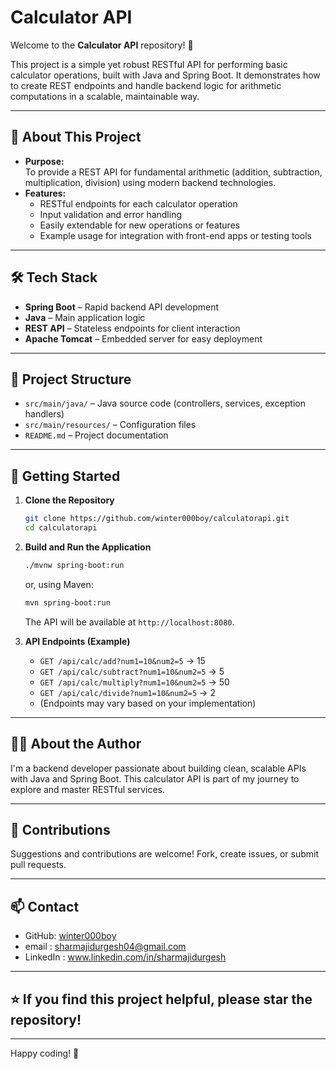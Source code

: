 # Calculator API

Welcome to the **Calculator API** repository! 🧮

This project is a simple yet robust RESTful API for performing basic calculator operations, built with Java and Spring Boot. It demonstrates how to create REST endpoints and handle backend logic for arithmetic computations in a scalable, maintainable way.

---

## 🚩 About This Project

- **Purpose:**  
  To provide a REST API for fundamental arithmetic (addition, subtraction, multiplication, division) using modern backend technologies.
- **Features:**  
  - RESTful endpoints for each calculator operation
  - Input validation and error handling
  - Easily extendable for new operations or features
  - Example usage for integration with front-end apps or testing tools

---

## 🛠️ Tech Stack

- **Spring Boot** – Rapid backend API development
- **Java** – Main application logic
- **REST API** – Stateless endpoints for client interaction
- **Apache Tomcat** – Embedded server for easy deployment

---

## 📂 Project Structure

- `src/main/java/` – Java source code (controllers, services, exception handlers)
- `src/main/resources/` – Configuration files
- `README.md` – Project documentation

---

## 🚀 Getting Started

1. **Clone the Repository**
   ```bash
   git clone https://github.com/winter000boy/calculatorapi.git
   cd calculatorapi
   ```

2. **Build and Run the Application**
   ```bash
   ./mvnw spring-boot:run
   ```
   or, using Maven:
   ```bash
   mvn spring-boot:run
   ```

   The API will be available at `http://localhost:8080`.

3. **API Endpoints (Example)**
   - `GET /api/calc/add?num1=10&num2=5` → 15
   - `GET /api/calc/subtract?num1=10&num2=5` → 5
   - `GET /api/calc/multiply?num1=10&num2=5` → 50
   - `GET /api/calc/divide?num1=10&num2=5` → 2
   - (Endpoints may vary based on your implementation)

---

## 🧑‍💻 About the Author

I'm a backend developer passionate about building clean, scalable APIs with Java and Spring Boot. This calculator API is part of my journey to explore and master RESTful services.

---

## 🤝 Contributions

Suggestions and contributions are welcome! Fork, create issues, or submit pull requests.

---

## 📫 Contact

- GitHub: [winter000boy](https://github.com/winter000boy)
- email : sharmajidurgesh04@gmail.com
- LinkedIn : www.linkedin.com/in/sharmajidurgesh

---

## ⭐️ If you find this project helpful, please star the repository!

---

Happy coding! 🎉
